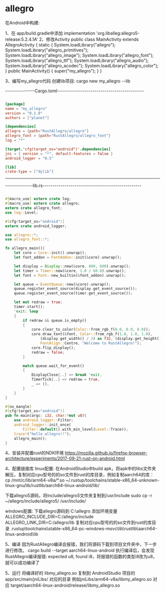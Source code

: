 ﻿# allegro

在Android中构建:

1、在 app/build.gradle中添加
    implementation 'org.liballeg:allegro5-release:5.2.4.1A'
2、修改Activity
    public class MainActivity extends AllegroActivity {
        static {
            System.loadLibrary("allegro");
            System.loadLibrary("allegro_primitives");
            System.loadLibrary("allegro_image");
            System.loadLibrary("allegro_font");
            System.loadLibrary("allegro_ttf");
            System.loadLibrary("allegro_audio");
            System.loadLibrary("allegro_acodec");
            System.loadLibrary("allegro_color");
        }
        public MainActivity() {
            super("my_allegro");
        }
    }

3、编写my_allegro代码
创建lib项目:
cargo new my_allegro --lib

---------------Cargo.toml--------------------------------------------

```toml

[package]
name = "my_allegro"
version = "0.1.0"
authors = ["planet"]

[dependencies]
allegro = {path="RustAllegro/allegro"}
allegro_font = {path="RustAllegro/allegro_font"}
log = "*"

[target.'cfg(target_os="android")'.dependencies]
jni = { version = "*", default-features = false }
android_logger = "0.5"

[lib]
crate-type = ["dylib"]

```

----------------------------------------------------------------------

--------------lib.rs--------------------------------------------------

```rust

#[macro_use] extern crate log;
#[macro_use] extern crate allegro;
extern crate allegro_font;
use log::Level;

#[cfg(target_os="android")]
extern crate android_logger;

use allegro::*;
use allegro_font::*;

fn allegro_main(){
    let core = Core::init().unwrap();
    let font_addon = FontAddon::init(&core).unwrap();

    let display = Display::new(&core, 800, 600).unwrap();
    let timer = Timer::new(&core, 1.0 / 60.0).unwrap();
    let font = Font::new_builtin(&font_addon).unwrap();

    let queue = EventQueue::new(&core).unwrap();
    queue.register_event_source(display.get_event_source());
    queue.register_event_source(timer.get_event_source());

    let mut redraw = true;
    timer.start();
    'exit: loop
    {
        if redraw && queue.is_empty()
        {
            core.clear_to_color(Color::from_rgb_f(0.0, 0.0, 0.0));
            core.draw_text(&font, Color::from_rgb_f(1.0, 1.0, 1.0),
                (display.get_width() / 2) as f32, (display.get_height() / 2) as f32,
                FontAlign::Centre, "Welcome to RustAllegro!");
            core.flip_display();
            redraw = false;
        }

        match queue.wait_for_event()
        {
            DisplayClose{..} => break 'exit,
            TimerTick{..} => redraw = true,
            _ => (),
        }
    }
}

#[no_mangle]
#[cfg(target_os="android")]
pub fn main(argc: i32, char:*mut u8){
    use android_logger::Filter;
    android_logger::init_once(
        Filter::default().with_min_level(Level::Trace));
    trace!("hello allegro!!");
    allegro_main();
}

```

4、安装并配置rust的NDK环境
https://mozilla.github.io/firefox-browser-architecture/experiments/2017-09-21-rust-on-android.html

4、配置链接库
linux配置:
在AndroidStudio中build apk，将apk中的libs文件夹解压，复制对应cpu型号的的so文件到rust的库目录，例如复制aarch64的库：
cp /mnt/c/lib/arm64-v8a/*.so ~/.rustup/toolchains/stable-x86_64-unknown-linux-gnu/lib/rustlib/aarch64-linux-android/lib/

下载allegro5源码，将include/allegro5文件夹复制到/usr/include
sudo cp -r ~/allegro/include/allegro5/ /usr/include/

windows配置:
下载allegro源码到 C:\allegro
添加环境变量
ALLEGRO_INCLUDE_DIR=C:/allegro/include
ALLEGRO_LINK_DIR=C:/allegro/lib
复制对应cpu型号的的so文件到rust的库目录 .rustup\toolchains\stable-x86_64-pc-windows-msvc\lib\rustlib\aarch64-linux-android\lib

5、编译
因为RustAllegro编译会报错，我们将源码下载到项目文件夹中，下一步进行修改。
cargo build --target aarch64-linux-android
执行编译后，会发现RustAllegro编译报错: expected u8, found i8，将报错的函数的类型i8改为u8，就可以成功编译了

5、运行
将编译好的 libmy_allegro.so 复制到 AndroidStudio 项目的 app/src/main/jniLibs/ 对应的目录
例如jniLibs/arm64-v8a/libmy_allegro.so 对应 target/aarch64-linux-android/release/libmy_allegro.so
